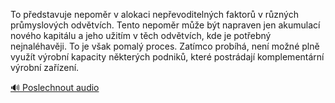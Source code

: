 
To představuje nepoměr v alokaci nepřevoditelných faktorů v různých průmyslových odvětvích. Tento nepoměr může být napraven jen akumulací nového kapitálu a jeho užitím v těch odvětvích, kde je potřebný nejnaléhavěji. To je však pomalý proces. Zatímco probíhá, není možné plně využít výrobní kapacity některých podniků, které postrádají komplementární výrobní zařízení.

[🔊 Poslechnout audio](/data/7-paragraphs/audio/chapter_103/para_010-To-pedstavuje-nepomr-v-alokaci-nepevoditelnch.mp3)
